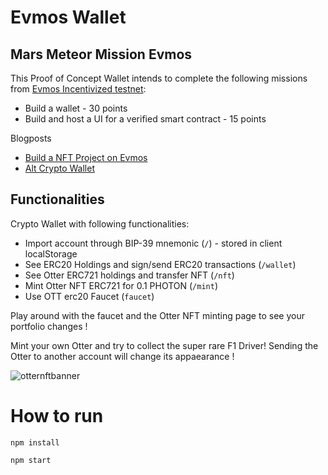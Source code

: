
# Evmos Wallet

## Mars Meteor Mission Evmos
This Proof of Concept Wallet intends to complete the following missions from [Evmos Incentivized testnet](https://evmos.blog/evmos-incentivized-testnet-event-the-mars-meteor-missions-bbbb7ffa1b7c):
- Build a wallet - 30 points
- Build and host a UI for a verified smart contract - 15 points

Blogposts
- [Build a NFT Project on Evmos](https://www.onlyalt.com/blog/alt-otters-nft-project-on-evmos)
- [Alt Crypto Wallet](https://www.onlyalt.com/blog/alt-crypto-wallet)


## Functionalities

Crypto Wallet with following functionalities:
- Import account through BIP-39 mnemonic (```/```) - stored in client localStorage
- See ERC20 Holdings and sign/send ERC20 transactions (```/wallet```)
- See Otter ERC721 holdings and transfer NFT (```/nft```)
- Mint Otter NFT ERC721 for 0.1 PHOTON (```/mint```)
- Use OTT erc20 Faucet (```faucet```)

Play around with the faucet and the Otter NFT minting page to see your portfolio changes !

Mint your own Otter and try to collect the super rare F1 Driver! Sending the Otter to another account will change its appaearance !

![otternftbanner](https://user-images.githubusercontent.com/44973056/145156428-7e7008fd-17e6-4119-be18-a2d130152726.png)


# How to run
```npm install```

```npm start```
